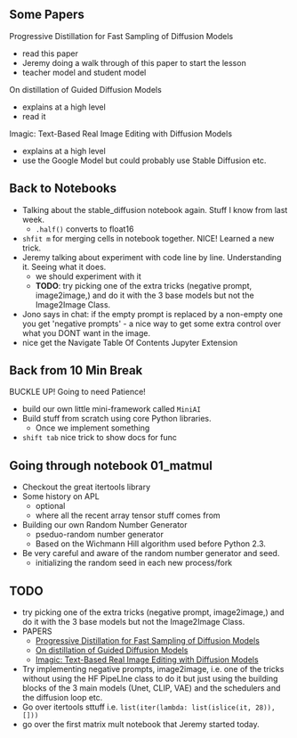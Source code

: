 ## Some Papers
Progressive Distillation for Fast Sampling of Diffusion Models
- read this paper 
- Jeremy doing a walk through of this paper to start the lesson
- teacher model and student model

On distillation of Guided Diffusion Models
- explains at a high level
- read it

Imagic: Text-Based Real Image Editing with Diffusion Models
- explains at a high level
- use the Google Model but could probably use Stable Diffusion etc.

## Back to Notebooks

- Talking about the stable_diffusion notebook again. Stuff I know from last week.
	- `.half()` converts to float16
- `shfit m` for merging cells in notebook together. NICE! Learned a new trick.
- Jeremy talking about experiment with code line by line. Understanding it. Seeing what it does.
	- we should experiment with it
	- **TODO**: try picking one of the extra tricks (negative prompt, image2image,) and do it with the 3 base models but not the Image2Image Class. 
- Jono says in chat: if the empty prompt is replaced by a non-empty one you get 'negative prompts' - a nice way to get some extra control over what you DONT want in the image.
- nice get the Navigate Table Of Contents Jupyter Extension

## Back from 10 Min Break
BUCKLE UP! Going to need Patience!
- build our own little mini-framework called `MiniAI`
- Build stuff from scratch using core Python libraries.
	- Once we implement something 
- `shift tab` nice trick to show docs for func

## Going through notebook 01_matmul

- Checkout the great itertools library
- Some history on APL
	- optional
	- where all the recent array tensor stuff comes from
- Building our own Random Number Generator
	- pseduo-random number generator
	- Based on the Wichmann Hill algorithm used before Python 2.3.
- Be  very careful and aware of the random number generator and seed.
	- initializing the random seed in each new process/fork


## TODO

- try picking one of the extra tricks (negative prompt, image2image,) and do it with the 3 base models but not the Image2Image Class. 
- PAPERS
	- [Progressive Distillation for Fast Sampling of Diffusion Models](https://arxiv.org/pdf/2202.00512.pdf)
	- [On distillation of Guided Diffusion Models](https://arxiv.org/pdf/2210.03142.pdf)
	- [Imagic: Text-Based Real Image Editing with Diffusion Models](https://arxiv.org/pdf/2210.09276.pdf)
- Try implementing negative prompts, image2image, i.e. one of the tricks without using the HF PipeLIne class to do it but just using the building  blocks of the 3 main models (Unet, CLIP, VAE) and the schedulers and the diffusion loop etc. 
- Go over itertools sttuff i.e. `list(iter(lambda: list(islice(it, 28)), []))`
- go over the first matrix mult notebook that Jeremy started today.